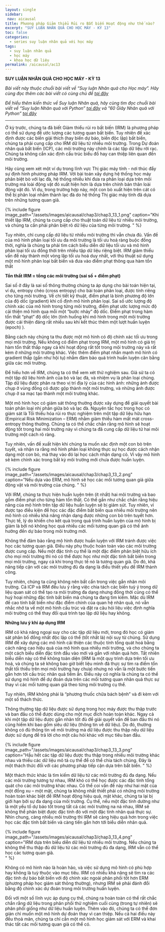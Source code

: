 ```yaml
---
layout: single
sidebar:
 nav: aicausal
title: Phương pháp Giảm thiểu Rủi ro Bất biến Hoạt động như thế nào?
excerpt: "SUY LUẬN NHÂN QUẢ CHO HỌC MÁY - KỲ 13"
toc: false
categories:
  - series suy luận nhân quả với học máy
tags:
  - suy luận nhân quả
  - học máy
  - khoa học dữ liệu
permalink: /aicausal/ac13
---
```


**SUY LUẬN NHÂN QUẢ CHO HỌC MÁY - KỲ 13**

*Bài viết này thuộc chuỗi bài viết về “Suy luận Nhân quả cho Học máy”. Hãy cùng đọc thêm các bài viết có cùng chủ đề [tại đây](http://kinhtehocvohai.com/aicausal/)*

*Để hiểu thêm kiến thức về Suy luận Nhân quả, hãy cùng tìm đọc chuỗi bài viết về “Suy luận Nhân quả với Python” [tại đây](http://kinhtehocvohai.com/pythoncausal/) và "60 Giây Nhân quả với Python” [tại đây](http://kinhtehocvohai.com/causalgraph/)*


-------

Ở kỳ trước, chúng ta đã biết Giảm thiểu rủi ro bất biến (IRM) là phương pháp có thể sử dụng để ước lượng các tương quan bất biến. Tuy nhiên để xác định được các biến giải thích (hay biến dự báo, biến độc lập) bất biến, chúng ta phải cung cấp cho IRM dữ liệu từ nhiều môi trường. Trong Dự đoán nhân quả bất biến (ICP), các môi trường này chính là các tập dữ liệu rời rạc. Chúng ta không cần xác định cấu trúc biểu đồ hay can thiệp liên quan đến môi trường.

Hãy cùng xem xét một ví dụ trong lĩnh vực Thị giác máy tính - nơi thúc đẩy sự định hình phương pháp IRM.  Với bài toán xây dựng hệ thống học máy phân biệt bò với lạc đà, hệ thống nhiều khi đưa ra phân loại dựa trên môi trường mà loài động vật đó xuất hiện hơn là dựa trên chính bản thân loài động vật đó. Ví dụ, trong trường hợp này, một con bò xuất hiện trên cát có thể bị phân loại nhầm thành lạc đà do hệ thống Thị giác máy tính đã dựa trên những tương quan giả.


{% include figure image_path="/assets/images/aicausal/chap3/chap3_13_1.png" caption="Khi thiết lập IRM, chúng ta cung cấp cho thuật toán dữ liệu từ nhiều môi trường, và chúng ta cần phải phân biệt rõ dữ liệu của từng môi trường.
" %}

Tuy nhiên, chỉ cung cấp dữ liệu từ nhiều môi trường thì vẫn chưa đủ. Vấn đề của mô hình phân loại tối ưu đa môi trường là tối ưu hoá ràng buộc đồng thời, nghĩa là chúng ta phải tìm cách biểu diễn dữ liệu tối ưu và mô hình phân loại tối ưu đồng thời trên nhiều tập dữ liệu riêng biệt. IRM giảm thiểu vấn đề này thành một vòng lặp tối ưu hoá duy nhất, với thủ thuật sử dụng một mô hình phân loại bất biến và đưa vào điểm phạt thông qua hàm tổn thất

**Tổn thất IRM = tổng các môi trường (sai số + điểm phạt)**

Sai số ở đây là sai số thông thường chúng ta áp dụng cho bài toán hiện tại, ví dụ, entropy chéo (cross entropy) cho bài toán phân loại, được tính  riêng cho từng môi trường.  Về chi tiết kỹ thuật,  điểm phạt là bình phương độ lớn của độ dốc (gradient) khi cố định mô hình phân loại. Sai số ước lượng độ chính xác của mô hình trong từng môi trường, điểm phạt ước lượng mức độ cải thiện mô hình  qua mỗi một “bước nhảy” độ dốc. Điểm phạt trong hàm tổn thất “phạt”  độ dốc lớn (tình huống khi mô hình trong một môi trường được cải thiện đáng rất nhiều sau khi kết thúc thêm một lượt huấn luyện (epoch) ). 

Bằng cách này chúng ta thu được một mô hình có độ chính xác tối ưu trong mọi môi trường. Nếu không có điểm phạt trong IRM, một mô hình có giá trị hàm tổn thất thấp ngay cả khi hoạt động rất tốt trong môi trường này và rất kém ở những môi trường khác. Việc thêm điểm phạt nhấn mạnh mô hình có gradient thấp (gần như hội tụ) nhằm đảm bảo quá trình huấn luyện cân bằng giữa các môi trường.

Để hiểu hơn về IRM, chúng ta có thể xem xét thử nghiệm sau. Giả sử ta có một tập dữ liệu hình ảnh của bò và lạc đà, và nhiệm vụ là phân loại chúng. Tập dữ liệu được phân ra theo vị trí địa lý của các hình ảnh: những ảnh được chụp ở vùng đồng cỏ được gộp thành một môi trường, và những ảnh được chụp ở sa mạc tạo thành một môi trường khác.

Một mô hình học có giám sát thông thường được xây dựng để giải quyết bài toán phân loại nhị phân giữa bò và lạc đà. Nguyên tắc học trong học có giám sát là Tối thiểu hóa rủi ro thực nghiệm trên một tập dữ liệu hữu hạn (Empirical Risk Minimization – ERM) nhằm giảm thiểu hàm mất mát cross-entropy thông thường. Chúng ta có thể chắc chắn rằng mô hình sẽ hoạt động tốt trong hai môi trường này vì chúng ta đã cung cấp dữ liệu từ hai môi trường một cách rõ ràng.

Tuy nhiên, vấn đề xuất hiện khi chúng ta muốn xác định một con bò trên tuyết, và nhận ra rằng mô hình phân loại không thực sự học được cách nhận dạng một con bò, mà thay vào đó lại học cách nhận dạng cỏ. Vì vậy mô hình sẽ kém chính xác trong bất kỳ môi trường mới chưa được huấn luyện.

{% include figure image_path="/assets/images/aicausal/chap3/chap3_13_2.png" caption="Nếu dựa vào ERM, mô hình sẽ học các mối tương quan giả giữa động vật và môi trường của chúng. 
" %}

Với IRM, chúng ta thực hiện huấn luyện trên (ít nhất) hai môi trường và bao gồm  điểm phạt cho từng hàm tổn thất. Có thể gần như chắc chắn rằng  hiệu năng của mô hình trên tập dữ liệu huấn luyện sẽ bị giảm sút. Tuy nhiên, vì được tạo điều kiện để học các đặc điểm bất biến qua nhiều môi trường nên mô hình có nhiều khả năng nhận dạng được những con bò trên tuyết hơn. Thực tế, lý do khiến cho kết quả trong quá trình huấn luyện của mô hình bị giảm là bởi nó không học quá nhiều các mối tương quan giả có thể ảnh hưởng đến dự báo trong môi trường mới.

Không thể đảm bảo rằng mô hình được huấn luyện với IRM tránh được việc học các tương quan giả. Điều này phụ thuộc hoàn toàn vào các môi trường được cung cấp. Nếu một đặc tính cụ thể là một đặc điểm phân biệt hữu ích cho mọi môi trường thì nó có thể được học như một đặc tính bất biến trong mọi môi trường, ngay cả khi trong thực tế nó là tương quan giả. Do đó, khả năng tiếp cận với các môi trường đủ đa dạng là điều thiết yếu để IRM thành công.

Tuy nhiên, chúng ta cũng không nên bất cẩn trong việc gắn nhãn môi trường. Cả ICP và IRM đều lưu ý rằng việc chia tách các biến tuỳ ý trong dữ liệu quan sát có thể tạo ra môi trường đa dạng nhưng đồng thời cũng có thể huỷ hoại những đặc tính bất biến mà chúng ta đang tìm kiếm. Mặc dù IRM đề cao tính bất biến như đặc điểm chính của quan hệ nhân quả, nó vẫn nhắc nhở ta về một mô hình cấu trúc và đặt ra câu hỏi liệu việc định nghĩa môi trường có thể thay đổi quá trình tạo lập dữ liệu hay không.

**Những lưu ý khi áp dụng IRM**

IRM có khả năng ngoại suy cho các tập dữ liệu mới, trong đó học có giám sát phân bố đồng nhất độc lập có thể (tốt nhất là) nội suy từ chúng. Sử dụng IRM để xây dựng các mô hình cải thiện các thuộc tính tổng quát hoá bằng cách nâng cao hiệu quả của mô hình qua nhiều môi trường, và cho chúng ta một cách biểu diễn đặc tính đầu vào mới và gần với nhân quả hơn. Tất nhiên biểu diễn này có thể không toàn diện (IRM là một quy trình dựa trên tối ưu hoá, và chúng ta sẽ không bao giờ biết liệu mình đã thực sự tìm ra điểm tổn thất tối thiểu trên mọi môi trường hay chưa) nhưng nó vẫn là một bước tiến gần hơn tới cấu trúc nhân quả tiềm ẩn. Điều này có nghĩa là chúng ta có thể sử dụng mô hình để dự đoán dựa trên các mối tương quan nhân quả thực sự thay vì các mối tương quan giả theo từng môi trường cụ thể.

Tuy nhiên, IRM không phải là “phương thuốc chữa bách bệnh” và đi kèm với một số thách thức.

Thông thường tập dữ liệu được sử dụng trong học máy được thu thập trước và ban đầu có thể được dùng cho một mục đích hoàn toàn khác. Ngay cả khi một tập dữ liệu được gắn nhãn tốt đủ để giải quyết vấn đề ban đầu thì nó cũng hiếm khi bao gồm siêu dữ liệu (thông tin về dữ liệu). Do đó, thường không có đủ thông tin về môi trường mà dữ liệu được thu thập nếu dữ liệu được sử dụng để trả lời cho một câu hỏi khác với mục tiêu ban đầu. 

{% include figure image_path="/assets/images/aicausal/chap3/chap3_13_3.png" caption="Hầu hết các tập dữ liệu được thu thập trong nhiều môi trường khác nhau và thiếu các dữ liệu mô tả cụ thể để có thể chia tách chúng. Đây là một thách thức đối với các phương pháp tiếp cận dựa trên bất biến. 
" %}

Một thách thức khác là tìm kiếm dữ liệu từ các môi trường đủ đa dạng. Nếu các môi trường tương tự nhau, IRM khó có thể học được các đặc tính tổng quát cho các môi trường khác nhau. Có thể coi vấn đề này như hai mặt của một đồng xu – một mặt, chúng ta không nhất thiết phải có những môi trường hoàn toàn khác biệt để IRM hoạt động hiệu quả, mặt khác, chúng ta lại bị giới hạn bởi sự đa dạng của môi trường. Cụ thể, nếu một đặc tính dường như là một yếu tố dự báo tốt trong tất cả các môi trường na ná nhau, IRM sẽ không thể phân biệt được đặc tính đó với một đặc tính nhân quả thực sự. Nhìn chung, càng nhiều môi trường thì IRM sẽ càng hiệu quả hơn trong việc học các đặc tính bất biến và càng tiến gần hơn tới biểu diễn nhân quả.

{% include figure image_path="/assets/images/aicausal/chap3/chap3_13_4.png" caption="IRM dựa trên biểu diễn dữ liệu từ nhiều môi trường. Nếu chúng ta không thể thu thập đủ dữ liệu từ các môi trường đủ đa dạng, IRM vẫn có thể học các tương quan giả.  
" %}

Không có mô hình nào là hoàn hảo, và việc sử dụng mô hình có phù hợp hay không là tuỳ thuộc vào mục tiêu. IRM có nhiều khả năng sẽ tìm ra các đặc tính dự báo bất biến với độ chính xác ngoài phân phối tốt hơn ERM (phương pháp học giám sát thông thường), nhưng IRM sẽ phải đánh đổi bằng độ chính xác dự đoán trong môi trường huấn luyện.

Đối với một số lĩnh vực áp dụng cụ thể, chúng ra hoàn toàn có thể rất chắc chắn rẳng dữ liệu trong phân phối thử nghiệm cuối cùng (trong tự nhiên) sẽ phân phối giống như dữ liệu huấn luyện. Thêm vào đó, chúng ta có thể đơn giản chỉ muốn một mô hình dự đoán thay vì can thiệp. Nếu cả hai điều này đều thoả mãn, chúng ta chỉ cần một mô hình học giám sát với ERM và khai thác tất các mối tương quan giả có thể có.
